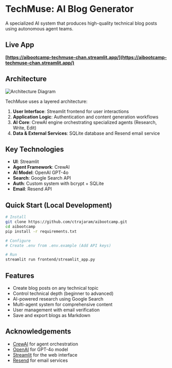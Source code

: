# TechMuse: AI Blog Generator

A specialized AI system that produces high-quality technical blog posts using autonomous agent teams.

## Live App

**[https://aibootcamp-techmuse-chan.streamlit.app/](https://aibootcamp-techmuse-chan.streamlit.app/)**

## Architecture

![Architecture Diagram](https://i.imgur.com/PlMRtJF.png)

TechMuse uses a layered architecture:

1. **User Interface**: Streamlit frontend for user interactions
2. **Application Logic**: Authentication and content generation workflows
3. **AI Core**: CrewAI engine orchestrating specialized agents (Research, Write, Edit)
4. **Data & External Services**: SQLite database and Resend email service

## Key Technologies

- **UI**: Streamlit
- **Agent Framework**: CrewAI
- **AI Model**: OpenAI GPT-4o
- **Search**: Google Search API
- **Auth**: Custom system with bcrypt + SQLite
- **Email**: Resend API

## Quick Start (Local Development)

```bash
# Install
git clone https://github.com/ctrajaram/aibootcamp.git
cd aibootcamp
pip install -r requirements.txt

# Configure
# Create .env from .env.example (Add API keys)

# Run
streamlit run frontend/streamlit_app.py
```

## Features

- Create blog posts on any technical topic
- Control technical depth (beginner to advanced)
- AI-powered research using Google Search
- Multi-agent system for comprehensive content
- User management with email verification
- Save and export blogs as Markdown

## Acknowledgements

- [CrewAI](https://github.com/joaomdmoura/crewAI) for agent orchestration
- [OpenAI](https://openai.com/) for GPT-4o model
- [Streamlit](https://streamlit.io/) for the web interface
- [Resend](https://resend.com/) for email services 